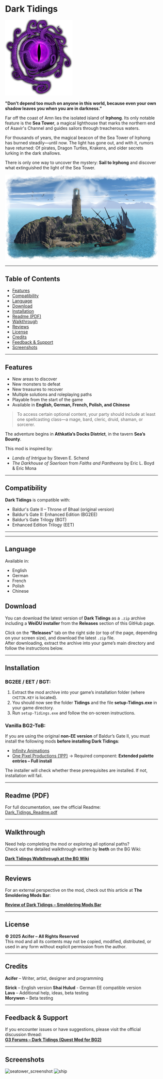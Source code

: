 # Dark Tidings

![Dark Tidings Logo](https://github.com/AciferBG/Dark-Tidings/blob/main/pics/dark_tidings_logo.png)

**"Don't depend too much on anyone in this world, because even your own shadow leaves you when you are in darkness."**

Far off the coast of Amn lies the isolated island of **Irphong**. Its only notable feature is the **Sea Tower**, a magical lighthouse that marks the northern end of Asavir's Channel and guides sailors through treacherous waters.

For thousands of years, the magical beacon of the Sea Tower of Irphong has burned steadily—until now. The light has gone out, and with it, rumors have returned: Of pirates, Dragon Turtles, Krakens, and older secrets lurking in the dark shallows.

There is only one way to uncover the mystery: **Sail to Irphong** and discover what extinguished the light of the Sea Tower.

![Irphong](https://github.com/AciferBG/Dark-Tidings/blob/main/pics/Irphong.png)

---

## Table of Contents

- [Features](#features)
- [Compatibility](#compatibility)
- [Language](#Language)
- [Download](#download)
- [Installation](#installation)
- [Readme (PDF)](#readme-pdf)
- [Walkthrough](#walkthrough)
- [Reviews](#Reviews)
- [License](#license)
- [Credits](#credits)
- [Feedback & Support](#feedback--support)
- [Screenshots](#Screenshots)

---

## Features

- New areas to discover  
- New monsters to defeat  
- New treasures to recover  
- Multiple solutions and roleplaying paths  
- Playable from the start of the game  
- Available in **English, German, French, Polish, and Chinese**

> To access certain optional content, your party should include at least one spellcasting class—a mage, bard, cleric, druid, shaman, or sorcerer.

The adventure begins in **Athkatla’s Docks District**, in the tavern **Sea’s Bounty**.

This mod is inspired by:
- *Lands of Intrigue* by Steven E. Schend  
- *The Darkhouse of Saerloon* from *Faiths and Pantheons* by Eric L. Boyd & Eric Mona  

---

## Compatibility

**Dark Tidings** is compatible with:  
- Baldur's Gate II – Throne of Bhaal (original version)  
- Baldur’s Gate II: Enhanced Edition (BG2EE)  
- Baldur’s Gate Trilogy (BGT)  
- Enhanced Edition Trilogy (EET)

---

---

## Language

Available in: 
- English
- German
- French
- Polish
- Chinese

## Download

You can download the latest version of **Dark Tidings** as a `.zip` archive including a **WeiDU installer** from the **Releases** section of this GitHub page.

Click on the **“Releases”** tab on the right side (or top of the page, depending on your screen size), and download the latest `.zip` file.  
After downloading, extract the archive into your game’s main directory and follow the instructions below.

---

## Installation

### BG2EE / EET / BGT:
1. Extract the mod archive into your game’s installation folder (where `CHITIN.KEY` is located).  
2. You should now see the folder **Tidings** and the file **setup-Tidings.exe** in your game directory.  
3. Run `setup-Tidings.exe` and follow the on-screen instructions.  

### Vanilla BG2-ToB:
If you are using the original **non-EE version** of Baldur’s Gate II, you must install the following mods **before installing Dark Tidings**:
- [Infinity Animations](http://www.shsforums.net/files/category/98-infinityanimations/)
- [One Pixel Productions (1PP)](http://www.spellholdstudios.net/ie/1pp) → Required component: **Extended palette entries – Full install**

The installer will check whether these prerequisites are installed. If not, installation will fail.

---

## Readme (PDF)

For full documentation, see the official Readme:  
[Dark_Tidings_Readme.pdf](https://www.baldurs-gate.de/acifer/Dark_Tidings_Readme.pdf)

---

## Walkthrough

Need help completing the mod or exploring all optional paths?  
Check out the detailed walkthrough written by **Ineth** on the BG Wiki:

[**Dark Tidings Walkthrough at the BG Wiki**](https://baldursgate.fandom.com/wiki/Dark_Tidings_walkthrough)

---

## Reviews

For an external perspective on the mod, check out this article at **The Smoldering Mods Bar**:

[**Review of Dark Tidings – Smoldering Mods Bar**](https://smolderingmodsbar.com/dark-tidings-bg2-ee/)

---

## License

**© 2025 Acifer – All Rights Reserved**  
This mod and all its contents may not be copied, modified, distributed, or used in any form without explicit permission from the author.

---

## Credits

**Acifer** – Writer, artist, designer and programming

**Sirick** – English version 
**Shai Hulud** - German EE compatible version  
**Lava** – Additional help, ideas, beta testing  
**Morywen** – Beta testing

---

## Feedback & Support

If you encounter issues or have suggestions, please visit the official discussion thread:  
[**G3 Forums – Dark Tidings (Quest Mod for BG2)**](https://www.gibberlings3.net/forums/topic/36739-mod-dark-tidings-a-quest-mod-for-bg2/)

---

## Screenshots

![seatower_screenshot](https://github.com/AciferBG/Dark-Tidings/blob/main/pics/seatower_screenshot.png)
![ship](https://github.com/AciferBG/Dark-Tidings/blob/main/pics/ship.png)

